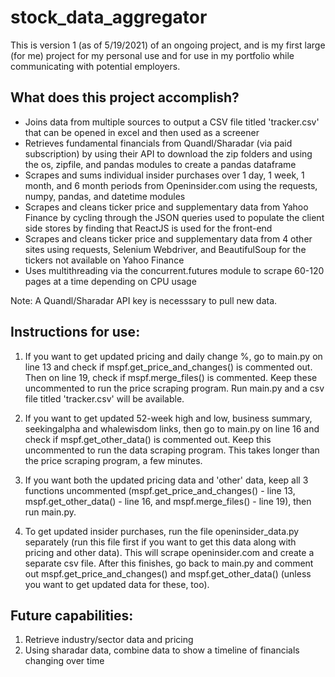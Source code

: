 # stock_data_aggregator

This is version 1 (as of 5/19/2021) of an ongoing project, and is my first large (for me) project for my personal use and for use in my portfolio while communicating with potential employers.

## What does this project accomplish?
-	Joins data from multiple sources to output a CSV file titled 'tracker.csv' that can be opened in excel and then used as a screener
-	Retrieves fundamental financials from Quandl/Sharadar (via paid subscription) by using their API to download the zip folders and using the os, zipfile, and pandas modules to create a pandas dataframe
-	Scrapes and sums individual insider purchases over 1 day, 1 week, 1 month, and 6 month periods from Openinsider.com using the requests, numpy, pandas, and datetime modules
-	Scrapes and cleans ticker price and supplementary data from Yahoo Finance by cycling through the JSON queries used to populate the client side stores by finding that ReactJS is used for the front-end
-	Scrapes and cleans ticker price and supplementary data from 4 other sites using requests, Selenium Webdriver, and BeautifulSoup for the tickers not available on Yahoo Finance
-	Uses multithreading via the concurrent.futures module to scrape 60-120 pages at a time depending on CPU usage

Note: A Quandl/Sharadar API key is necesssary to pull new data.

## Instructions for use:
1. If you want to get updated pricing and daily change %, go to main.py on line 13 and check if mspf.get_price_and_changes() is commented out. Then on line 19, check if mspf.merge_files() is commented. Keep these uncommented to run the price scraping program. Run main.py and a csv file titled 'tracker.csv' will be available.

2. If you want to get updated 52-week high and low, business summary, seekingalpha and whalewisdom links, then go to main.py on line 16 and check if mspf.get_other_data() is commented out. Keep this uncommented to run the data scraping program. This takes longer than the price scraping program, a few minutes.

3. If you want both the updated pricing data and 'other' data, keep all 3 functions uncommented (mspf.get_price_and_changes() - line 13, mspf.get_other_data() - line 16, and mspf.merge_files() - line 19), then run main.py.

3. To get updated insider purchases, run the file openinsider_data.py separately (run this file first if you want to get this data along with pricing and other data). This will scrape openinsider.com and create a separate csv file. After this finishes, go back to main.py and comment out mspf.get_price_and_changes() and mspf.get_other_data() (unless you want to get updated data for these, too).


## Future capabilities:
1. Retrieve industry/sector data and pricing
2. Using sharadar data, combine data to show a timeline of financials changing over time
